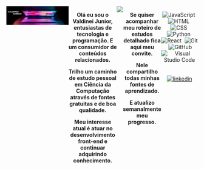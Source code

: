 <div align="center" style="display: flex">
  <div>
    <img
     width="100%"
     height="auto"
     src="https://github.com/ValdineiJunior/ValdineiJunior/blob/main/banner.png"
    />
  </div>
  
  <strong>
 
  Olá eu sou o Valdinei Junior, entusiastas de tecnologia e programação. E um consumidor de conteúdos relacionados.
 
  Trilho um caminho de estudo pessoal em Ciência da Computação através de fontes gratuitas e de boa qualidade.
 
  Meu interesse atual é atuar no desenvolvimento front-end e continuar adquirindo conhecimento.
  
  </strong>
  
  ---
  
  <a href="https://github.com/ValdineiJunior/roteiro-de-estudos">
    <img
      src="https://i.pinimg.com/originals/78/3a/2e/783a2e6ae6836f78c287e4dc2a7818f4.png"
    />
  </a>
 
  <strong>
    
  Se quiser acompanhar meu roteiro de estudos detalhado fica aqui meu convite.
    
  Nele compartilho todas minhas fontes de aprendizado.
  
  E atualizo semanalmente meu progresso.
  
  </strong>
  
  ---
 
  <div>
  
  ![JavaScript](https://img.shields.io/badge/-JavaScript-05122A?style=flat&logo=javascript)&nbsp;
  ![HTML](https://img.shields.io/badge/-HTML-05122A?style=flat&logo=HTML5)&nbsp;
  ![CSS](https://img.shields.io/badge/-CSS-05122A?style=flat&logo=CSS3&logoColor=1572B6)&nbsp;
  ![Python](https://img.shields.io/badge/-Python-05122A?style=flat&logo=Python)&nbsp;
  ![React](https://img.shields.io/badge/-React-05122A?style=flat&logo=React)&nbsp;
  ![Git](https://img.shields.io/badge/-Git-05122A?style=flat&logo=git)&nbsp;
  ![GitHub](https://img.shields.io/badge/-GitHub-05122A?style=flat&logo=github)&nbsp;</a>
  ![Visual Studio Code](https://img.shields.io/badge/-Visual%20Studio%20Code-05122A?style=flat&logo=visual-studio-code&logoColor=007ACC)&nbsp;
  
  <p>
    <a
      href="https://www.linkedin.com/in/valdinei-junior-009634230/"
      target="_blank"
    >
      <img
        align="center"
        src="https://img.shields.io/badge/-ValdineiJunior-05122A?style=flat&logo=linkedin"
        alt="linkedin"
      />
    </a>
  </p>
</div>
</div>
 
